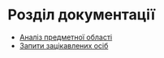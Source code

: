 # Розділ документації

- [Аналіз предметної області](https://github.com/naz-olegovich/media_content_analysis_system/blob/our_branch/docs/requirements/stakeholders-needs.md)
- [Запити зацікавлених осіб](https://github.com/naz-olegovich/media_content_analysis_system/blob/our_branch/docs/requirements/state-of-the-art.md)

